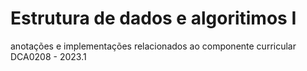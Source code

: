 # Estrutura de dados e algoritimos I
anotações e implementações relacionados ao componente curricular DCA0208 - 2023.1
